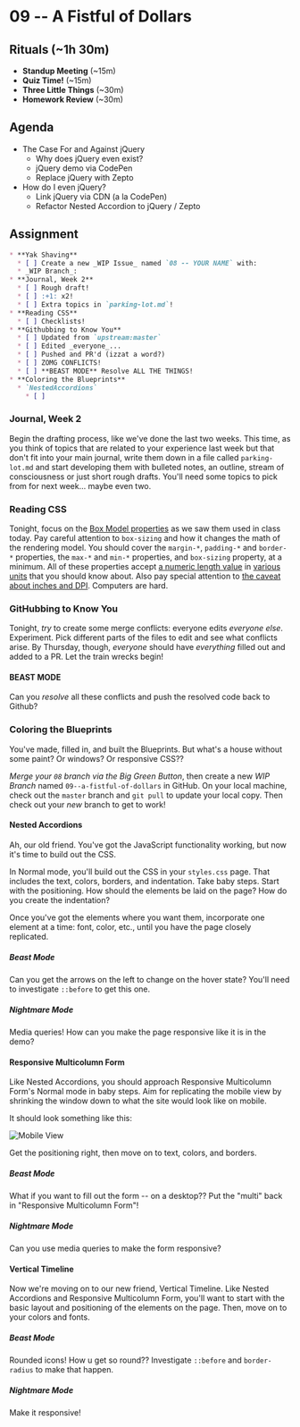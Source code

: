 
# 09 -- A Fistful of Dollars

## Rituals (~1h 30m)

* **Standup Meeting** (~15m)
* **Quiz Time!** (~15m)
* **Three Little Things** (~30m)
* **Homework Review** (~30m)

## Agenda

* The Case For and Against jQuery
  * Why does jQuery even exist?
  * jQuery demo via CodePen
  * Replace jQuery with Zepto
* How do I even jQuery?
  * Link jQuery via CDN (a la CodePen)
  * Refactor Nested Accordion to jQuery / Zepto

## Assignment

```markdown
* **Yak Shaving**
  * [ ] Create a new _WIP Issue_ named `08 -- YOUR NAME` with:
  * _WIP Branch_:
* **Journal, Week 2**
  * [ ] Rough draft!
  * [ ] :+1: x2!
  * [ ] Extra topics in `parking-lot.md`!
* **Reading CSS**
  * [ ] Checklists!
* **Githubbing to Know You**
  * [ ] Updated from `upstream:master`
  * [ ] Edited _everyone_...
  * [ ] Pushed and PR'd (izzat a word?)
  * [ ] ZOMG CONFLICTS!
  * [ ] **BEAST MODE** Resolve ALL THE THINGS!
* **Coloring the Blueprints**
  * `NestedAccordions`
    * [ ] 
```

### Journal, Week 2

Begin the drafting process, like we've done the last two weeks. This time, as you think of topics that are related to your experience last week but that don't fit into your main journal, write them down in a file called `parking-lot.md` and start developing them with bulleted notes, an outline, stream of consciousness or just short rough drafts. You'll need some topics to pick from for next week... maybe even two.

### Reading CSS

Tonight, focus on the [Box Model properties](https://developer.mozilla.org/en-US/docs/Web/CSS/box_model) as we saw them used in class today. Pay careful attention to `box-sizing` and how it changes the math of the rendering model. You should cover the `margin-*`, `padding-*` and `border-*` properties, the `max-*` and `min-*` properties, and `box-sizing` property, at a minimum. All of these properties accept [a numeric length value](https://developer.mozilla.org/en-US/docs/Web/CSS/length) in [various units](https://developer.mozilla.org/en-US/docs/Web/CSS/length#Units) that you should know about. Also pay special attention to [the caveat about inches and DPI](https://developer.mozilla.org/en-US/docs/Web/CSS/length#CSS_units_and_dots-per-inch). Computers are hard.

### GitHubbing to Know You

Tonight, _try_ to create some merge conflicts: everyone edits _everyone else_. Experiment. Pick different parts of the files to edit and see what conflicts arise. By Thursday, though, _everyone_ should have _everything_ filled out and added to a PR. Let the train wrecks begin!

#### BEAST MODE

Can you _resolve_ all these conflicts and push the resolved code back to Github?

### Coloring the Blueprints

You've made, filled in, and built the Blueprints. But what's a house without some paint? Or windows? Or responsive CSS??

_Merge your `08` branch via the Big Green Button_, then create a new _WIP Branch_ named `09--a-fistful-of-dollars` in GitHub. On your local machine, check out the `master` branch and `git pull` to update your local copy. Then check out your _new_ branch to get to work!

#### Nested Accordions

Ah, our old friend. You've got the JavaScript functionality working, but now it's time to build out the CSS. 

In Normal mode, you'll build out the CSS in your `styles.css` page. That includes the text, colors, borders, and indentation. Take baby steps. Start with the positioning. How should the elements be laid on the page? How do you create the indentation?

Once you've got the elements where you want them, incorporate one element at a time: font, color, etc., until you have the page closely replicated.

##### Beast Mode

Can you get the arrows on the left to change on the hover state? You'll need to investigate `::before` to get this one.

##### Nightmare Mode

Media queries! How can you make the page responsive like it is in the demo?

#### Responsive Multicolumn Form

Like Nested Accordions, you should approach Responsive Multicolumn Form's Normal mode in baby steps. Aim for replicating the mobile view by shrinking the window down to what the site would look like on mobile. 

It should look something like this:

![Mobile View](http://i.imgur.com/ahql4Ua.png)

Get the positioning right, then move on to text, colors, and borders. 

##### Beast Mode

What if you want to fill out the form -- on a desktop?? Put the "multi" back in "Responsive Multicolumn Form"!

##### Nightmare Mode

Can you use media queries to make the form responsive?

#### Vertical Timeline

Now we're moving on to our new friend, Vertical Timeline. Like Nested Accordions and Responsive Multicolumn Form, you'll want to start with the basic layout and positioning of the elements on the page. Then, move on to your colors and fonts.

##### Beast Mode

Rounded icons! How u get so round?? Investigate `::before` and `border-radius` to make that happen.

##### Nightmare Mode

Make it responsive!
